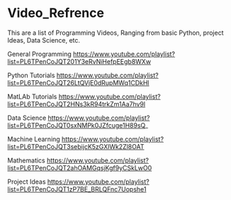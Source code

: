 # Video_Refrence
This are a list of Programming Videos, Ranging from basic Python, project Ideas, Data Science, etc.

General Programming
https://www.youtube.com/playlist?list=PL6TPenCoJQT201Y3eRvNiHefpEEgb8WXw

Python Tutorials
https://www.youtube.com/playlist?list=PL6TPenCoJQT26LtQVjE0dRupMWq1CDkHl

MatLAb Tutorials
https://www.youtube.com/playlist?list=PL6TPenCoJQT2HNs3kR94trkZm1Aa7hv9l

Data Science
https://www.youtube.com/playlist?list=PL6TPenCoJQT0sxNMPk0JZfcuge1H89sQ_

Machine Learning
https://www.youtube.com/playlist?list=PL6TPenCoJQT3sebijcK5zGXlWk2Zl8OAT

Mathematics
https://www.youtube.com/playlist?list=PL6TPenCoJQT2ahOAMGqsjKgf9yCSkLwO0

Project Ideas
https://www.youtube.com/playlist?list=PL6TPenCoJQT1zP7BE_BRLQFnc7Uopshe1
